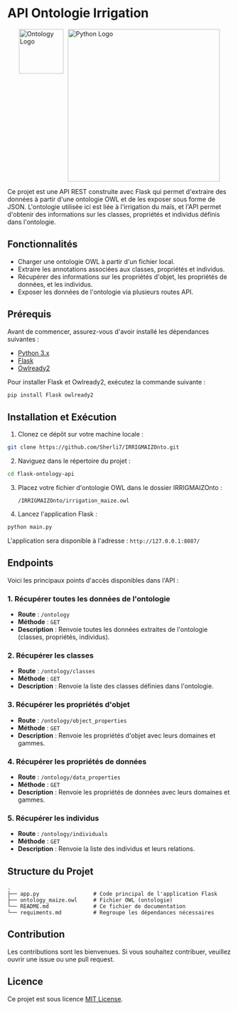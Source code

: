 
# API Ontologie Irrigation
<div style="display: flex; justify-content: center;gap: 10px;">
  <img src="https://w7.pngwing.com/pngs/348/734/png-transparent-ontology-logo-ontology-symbol-ontology-sign-ontology-crypto-ontology-coin-ontology-3d-icon-thumbnail.png" alt="Ontology Logo" width="100"/>
  <img src="https://w7.pngwing.com/pngs/593/15/png-transparent-python-others-text-logo-c-thumbnail.png" alt="Python Logo" width="342"/>
</div>

Ce projet est une API REST construite avec Flask qui permet d'extraire des données à partir d'une ontologie OWL et de les exposer sous forme de JSON. L'ontologie utilisée ici est liée à l'irrigation du maïs, et l'API permet d'obtenir des informations sur les classes, propriétés et individus définis dans l'ontologie.

## Fonctionnalités

- Charger une ontologie OWL à partir d'un fichier local.
- Extraire les annotations associées aux classes, propriétés et individus.
- Récupérer des informations sur les propriétés d'objet, les propriétés de données, et les individus.
- Exposer les données de l'ontologie via plusieurs routes API.

## Prérequis

Avant de commencer, assurez-vous d'avoir installé les dépendances suivantes :

- [Python 3.x](https://www.python.org/)
- [Flask](https://flask.palletsprojects.com/)
- [Owlready2](https://owlready2.readthedocs.io/)

Pour installer Flask et Owlready2, exécutez la commande suivante :

```bash
pip install Flask owlready2
```

## Installation et Exécution

1. Clonez ce dépôt sur votre machine locale :

```bash
git clone https://github.com/Sherli7/IRRIGMAIZOnto.git
```

2. Naviguez dans le répertoire du projet :

```bash
cd flask-ontology-api
```

3. Placez votre fichier d'ontologie OWL dans le dossier IRRIGMAIZOnto :
   ```
   /IRRIGMAIZOnto/irrigation_maize.owl
   ```

4. Lancez l'application Flask :

```bash
python main.py
```

L'application sera disponible à l'adresse : `http://127.0.0.1:8087/`

## Endpoints

Voici les principaux points d'accès disponibles dans l'API :

### 1. Récupérer toutes les données de l'ontologie

- **Route** : `/ontology`
- **Méthode** : `GET`
- **Description** : Renvoie toutes les données extraites de l'ontologie (classes, propriétés, individus).

### 2. Récupérer les classes

- **Route** : `/ontology/classes`
- **Méthode** : `GET`
- **Description** : Renvoie la liste des classes définies dans l'ontologie.

### 3. Récupérer les propriétés d'objet

- **Route** : `/ontology/object_properties`
- **Méthode** : `GET`
- **Description** : Renvoie les propriétés d'objet avec leurs domaines et gammes.

### 4. Récupérer les propriétés de données

- **Route** : `/ontology/data_properties`
- **Méthode** : `GET`
- **Description** : Renvoie les propriétés de données avec leurs domaines et gammes.

### 5. Récupérer les individus

- **Route** : `/ontology/individuals`
- **Méthode** : `GET`
- **Description** : Renvoie la liste des individus et leurs relations.

## Structure du Projet

```
.
├── app.py                 # Code principal de l'application Flask
├── ontology_maize.owl     # Fichier OWL (ontologie)
└── README.md              # Ce fichier de documentation
└── requiments.md          # Regroupe les dépendances nécessaires
```

## Contribution

Les contributions sont les bienvenues. Si vous souhaitez contribuer, veuillez ouvrir une issue ou une pull request.

## Licence

Ce projet est sous licence [MIT License](LICENSE).
